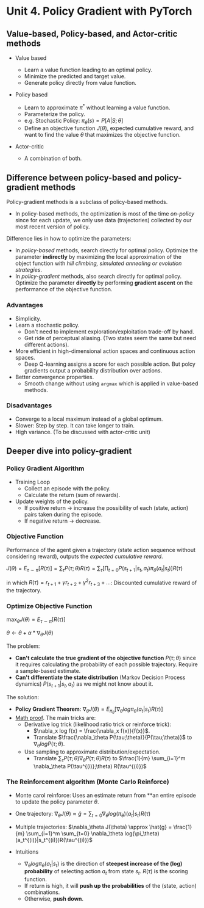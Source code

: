 # Unit 4. Policy Gradient with PyTorch

## Value-based, Policy-based, and Actor-critic methods

- Value based
  - Learn a value function leading to an optimal policy. 
  - Minimize the predicted and target value. 
  - Generate policy directly from value function.

- Policy based
  - Learn to approximate $\pi^*$ without learning a value function. 
  - Parameterize the policy.
  - e.g. Stochastic Policy: $\pi_{\theta}(s) = P[A|S;\theta]$
  - Define an objective function $J(\theta)$, expected cumulative reward, and want to find the value $\theta$ that maximizes the objective function.

- Actor-critic
  - A combination of both.

## Difference between policy-based and policy-gradient methods

Policy-gradient methods is a subclass of policy-based methods. 

- In policy-based methods, the optimization is most of the time *on-policy* since for each update, we only use data (trajectories) collected by our most recent version of policy.

Difference lies in how to optimize the parameters:
- In *policy-based* methods, search directly for optimal policy. Optimize the parameter **indirectly** by maximizing the local approximation of the object function with *hill climbing, simulated annealing or evolution strategies*.
- In *policy-gradient* methods, also search directly for optimal policy. Optimize the parameter **directly** by performing **gradient ascent** on the performance of the objective function.

### Advantages

- Simplicity.
- Learn a stochastic policy.
  - Don't need to implement exploration/exploitation trade-off by hand.
  - Get ride of perceptual aliasing. (Two states seem the same but need different actions).
- More efficient in high-dimensional action spaces and continuous action spaces.
  - Deep Q-learning assigns a score for each possible action. But polcy gradients output a probability distribution over actions.
- Better convergence properties.
  - Smooth change without using `argmax` which is applied in value-based methods.

### Disadvantages

- Converge to a local maximum instead of a global optimum.
- Slower: Step by step. It can take longer to train.
- High variance. (To be discussed with actor-critic unit)

## Deeper dive into policy-gradient

### Policy Gradient Algorithm
  - Training Loop
    - Collect an episode with the policy.
    - Calculate the return (sum of rewards).
  - Update weights of the policy.
    - If positive return -> increase the possibility of each (state, action) pairs taken during the episode.
    - If negative return -> decrease.

### Objective Function
Performance of the agent given a trajectory (state action sequence without considering reward), outputs the *expected cumulative reward*.

$J(\theta) = E_{\tau \sim \pi}[R(\tau)] = \sum_{\tau}P(\tau;\theta)R(\tau) = \sum_{\tau}[\prod_{t=0}P(s_{t+1}|s_t,a_t)\pi_{\theta}(a_t|s_t)]R(\tau)$

in which
$R(\tau) = r_{t+1} + \gamma r_{t+2} + \gamma^2 r_{t+3} + \ldots$: Discounted cumulative reward of the trajectory.

### Optimize Objective Function
$\max_{\theta} J(\theta) = E_{\tau \sim \pi}[R(\tau)]$

$\theta \leftarrow \theta + \alpha * \nabla_{\theta}J(\theta)$

The problem:
  - **Can't calculate the true gradient of the objective function** $P(\tau;\theta)$ since it requires calculating the probability of each possible trajectory. Require a sample-based estimate.
  - **Can't differentiate the state distribution** (Markov Decision Process dynamics) $P(s_{t+1}|s_t,a_t)$ as we might not know about it.

The solution:
  - **Policy Gradient Theorem**: $\nabla_\theta J(\theta) = E_{\pi_\theta}[\nabla_\theta log \pi_\theta(a_t|s_t)R(\tau)]$
  - [Math proof](https://huggingface.co/learn/deep-rl-course/unit4/pg-theorem). The main tricks are:
    - Derivative log trick (likelihood ratio trick or reinforce trick):
       - $\nabla_x log f(x) = \frac{\nabla_x f(x)}{f(x)}$. 
       - Translate $\frac{\nabla_\theta P(\tau;\theta)}{P(\tau;\theta)}$ to $\nabla_\theta logP(\tau;\theta)$.
    - Use sampling to approximate distribution/expectation.
       - Translate $\sum_{\tau} P(\tau;\theta)\nabla_\theta P(\tau;\theta) R(\tau)$ to $\frac{1}{m} \sum_{i=1}^m \nabla_\theta P(\tau^{(i)};\theta) R(\tau^{(i)})$

### The Reinforcement algorithm (Monte Carlo Reinforce)

- Monte carol reinforce: Uses an estimate return from **an entire episode to update the policy parameter $\theta$.

- One trajectory: $\nabla_\theta J(\theta) \approx \hat{g} = \sum_{t=0} \nabla_\theta log(\pi_\theta)(a_t|s_t)R(\tau)$
- Multiple trajectories: $\nabla_\theta J(\theta) \approx \hat{g} = \frac{1}{m} \sum_{i=1}^m \sum_{t=0} \nabla_\theta log(\pi_\theta)(a_t^{(i)}|s_t^{(i)})R(\tau^{(i)})$

- Intuitions
  - $\nabla_\theta log \pi_\theta(a_t|s_t)$ is the direction of **steepest increase of the (log) probability** of selecting action $a_t$ from state $s_t$. $R(\tau)$ is the scoring function.
  - If return is high, it will **push up the probabilities** of the (state, action) combinations.
  - Otherwise, **push down**.
  